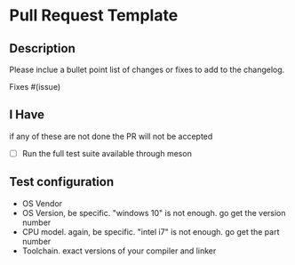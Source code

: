 # Pull Request Template

## Description

Please inclue a bullet point list of changes or fixes to add to the changelog.

Fixes #(issue)

## I Have

if any of these are not done the PR will not be accepted

- [ ] Run the full test suite available through meson

## Test configuration

* OS Vendor
* OS Version, be specific. "windows 10" is not enough. go get the version number
* CPU model. again, be specific. "intel i7" is not enough. go get the part number
* Toolchain. exact versions of your compiler and linker

